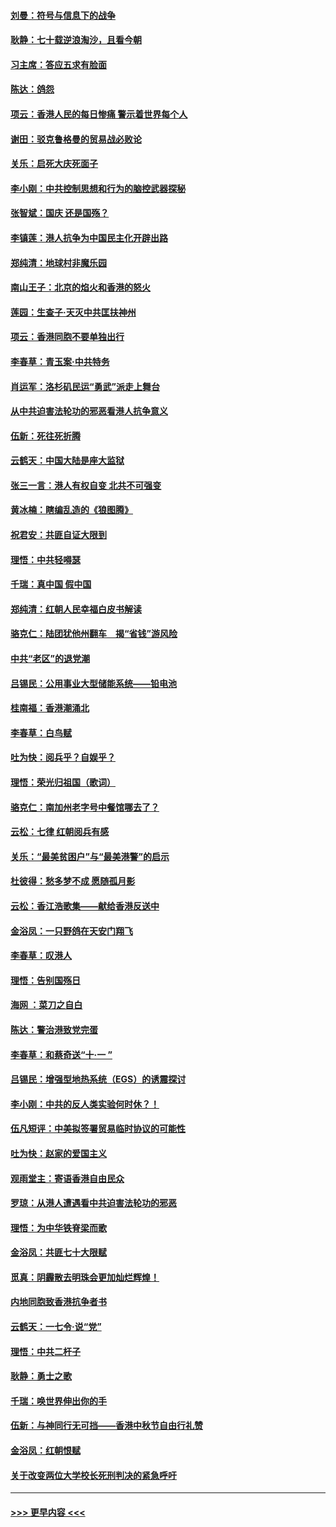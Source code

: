 #### [刘曼：符号与信息下的战争](../pages/nsc993/n11564655.md?t=10032122) 
#### [耿静：七十载逆浪淘沙，且看今朝](../pages/nsc993/n11564520.md?t=10032122) 
#### [习主席：答应五求有脸面](../pages/nsc993/n11563953.md?t=10032122) 
#### [陈达：鸽怨](../pages/nsc993/n11561879.md?t=10032122) 
#### [项云：香港人民的每日惨痛  警示着世界每个人](../pages/nsc993/n11559273.md?t=10032122) 
#### [谢田：驳克鲁格曼的贸易战必败论](../pages/nsc993/n11555840.md?t=10032122) 
#### [关乐：启死大庆死面子](../pages/nsc993/n11556823.md?t=10032122) 
#### [李小刚：中共控制思想和行为的脑控武器探秘](../pages/nsc993/n11556776.md?t=10032122) 
#### [张智斌：国庆  还是国殇？](../pages/nsc993/n11556617.md?t=10032122) 
#### [李镇莲：港人抗争为中国民主化开辟出路](../pages/nsc993/n11556570.md?t=10032122) 
#### [郑纯清：地球村非魔乐园](../pages/nsc993/n11555415.md?t=10032122) 
#### [南山王子：北京的焰火和香港的怒火](../pages/nsc993/n11555318.md?t=10032122) 
#### [莲园：生查子·天灭中共匡扶神州](../pages/nsc993/n11555302.md?t=10032122) 
#### [项云：香港同胞不要单独出行](../pages/nsc993/n11555276.md?t=10032122) 
#### [李春草：青玉案‧中共特务](../pages/nsc993/n11552356.md?t=10032122) 
#### [肖运军：洛杉矶民运“勇武”派走上舞台](../pages/nsc993/n11551595.md?t=10032122) 
#### [从中共迫害法轮功的邪恶看港人抗争意义](../pages/nsc993/n11540858.md?t=10032122) 
#### [伍新：死往死折腾](../pages/nsc993/n11550174.md?t=10032122) 
#### [云鹤天：中国大陆是座大监狱](../pages/nsc993/n11550155.md?t=10032122) 
#### [张三一言：港人有权自变 北共不可强变](../pages/nsc993/n11550132.md?t=10032122) 
#### [黄冰楠：瞎编乱造的《狼图腾》](../pages/nsc993/n11550082.md?t=10032122) 
#### [祝君安：共匪自证大限到](../pages/nsc993/n11550041.md?t=10032122) 
#### [理悟：中共轻嘚瑟](../pages/nsc993/n11547978.md?t=10032122) 
#### [千瑞：真中国 假中国](../pages/nsc993/n11547865.md?t=10032122) 
#### [郑纯清：红朝人民幸福白皮书解读](../pages/nsc993/n11547499.md?t=10032122) 
#### [骆克仁：陆团犹他州翻车　揭“省钱”游风险](../pages/nsc993/n11546977.md?t=10032122) 
#### [中共“老区”的退党潮](../pages/nsc993/n11545995.md?t=10032122) 
#### [吕锡民：公用事业大型储能系统——铅电池](../pages/nsc993/n11545701.md?t=10032122) 
#### [桂南福：香港潮涌北](../pages/nsc993/n11545682.md?t=10032122) 
#### [李春草：白鸟赋](../pages/nsc993/n11545663.md?t=10032122) 
#### [吐为快：阅兵乎？自娱乎？](../pages/nsc993/n11545625.md?t=10032122) 
#### [理悟：荣光归祖国（歌词）](../pages/nsc993/n11545616.md?t=10032122) 
#### [骆克仁：南加州老字号中餐馆哪去了？](../pages/nsc993/n11545120.md?t=10032122) 
#### [云松：七律 红朝阅兵有感](../pages/nsc993/n11542394.md?t=10032122) 
#### [关乐：“最美贫困户”与“最美港警”的启示](../pages/nsc993/n11542252.md?t=10032122) 
#### [杜彼得：愁多梦不成 愿随孤月影](../pages/nsc993/n11540296.md?t=10032122) 
#### [云松：香江浩歌集——献给香港反送中](../pages/nsc993/n11540149.md?t=10032122) 
#### [金浴凤：一只野鸽在天安门翔飞](../pages/nsc993/n11540280.md?t=10032122) 
#### [李春草：叹港人](../pages/nsc993/n11540119.md?t=10032122) 
#### [理悟：告别国殇日](../pages/nsc993/n11539610.md?t=10032122) 
#### [海网 ：菜刀之自白](../pages/nsc993/n11539597.md?t=10032122) 
#### [陈达：警治港致党完蛋](../pages/nsc993/n11538127.md?t=10032122) 
#### [李春草：和蔡奇送“十·一 ”](../pages/nsc993/n11537810.md?t=10032122) 
#### [吕锡民：增强型地热系统（EGS）的诱震探讨](../pages/nsc993/n11537765.md?t=10032122) 
#### [李小刚：中共的反人类实验何时休？！](../pages/nsc993/n11537669.md?t=10032122) 
#### [伍凡短评：中美拟签署贸易临时协议的可能性](../pages/nsc993/n11536773.md?t=10032122) 
#### [吐为快：赵家的爱国主义](../pages/nsc993/n11536750.md?t=10032122) 
#### [观雨堂主：寄语香港自由民众](../pages/nsc993/n11536735.md?t=10032122) 
#### [罗琼：从港人遭遇看中共迫害法轮功的邪恶](../pages/nsc993/n11507862.md?t=10032122) 
#### [理悟：为中华铁脊梁而歌](../pages/nsc993/n11534458.md?t=10032122) 
#### [金浴凤：共匪七十大限赋](../pages/nsc993/n11534434.md?t=10032122) 
#### [觅真：阴霾散去明珠会更加灿烂辉煌！](../pages/nsc993/n11531858.md?t=10032122) 
#### [内地同胞致香港抗争者书](../pages/nsc993/n11531645.md?t=10032122) 
#### [云鹤天：一七令‧说“党”](../pages/nsc993/n11529099.md?t=10032122) 
#### [理悟：中共二杆子](../pages/nsc993/n11529046.md?t=10032122) 
#### [耿静：勇士之歌](../pages/nsc993/n11527562.md?t=10032122) 
#### [千瑞：唤世界伸出你的手](../pages/nsc993/n11526942.md?t=10032122) 
#### [伍新：与神同行无可挡——香港中秋节自由行礼赞](../pages/nsc993/n11526801.md?t=10032122) 
#### [金浴凤：红朝恨赋](../pages/nsc993/n11524312.md?t=10032122) 
#### [关于改变两位大学校长死刑判决的紧急呼吁](../pages/nsc993/n11524103.md?t=10032122) 

----
#### [ >>> 更早内容 <<< ](../indexes/nsc993-earlier.md)
